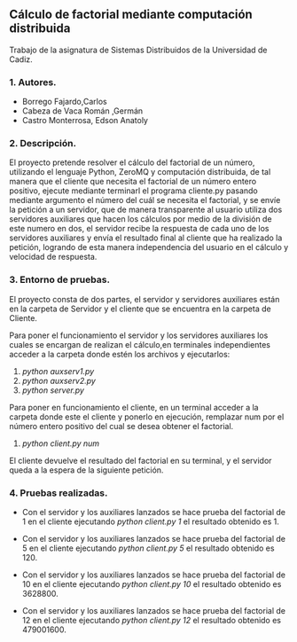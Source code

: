 ## Cálculo de factorial mediante computación distribuida

Trabajo de la asignatura de Sistemas Distribuidos de la Universidad de Cadiz.


### 1. Autores.

* Borrego Fajardo,Carlos
* Cabeza de Vaca Román ,Germán
* Castro Monterrosa, Edson Anatoly


### 2. Descripción.

El proyecto pretende resolver el cálculo del factorial de un número, utilizando el lenguaje Python, ZeroMQ y computación distribuida, de tal manera que el cliente que necesita el factorial de un número entero positivo, ejecute mediante terminarl el programa cliente.py pasando mediante argumento el número del cuál se necesita el factorial, y se envíe la petición a un servidor, que de manera transparente al usuario utiliza dos servidores auxiliares que hacen los cálculos por medio de la división de este numero en dos, el servidor recibe la respuesta de cada uno de los servidores auxiliares y envía el resultado final al cliente que ha realizado la petición, logrando de esta manera independencia del usuario en el cálculo y velocidad de respuesta.

### 3. Entorno de pruebas.

El proyecto consta de dos partes, el servidor y servidores auxiliares están en la carpeta de Servidor y el cliente que se encuentra en la carpeta de Cliente.

Para poner el funcionamiento el servidor y los servidores auxiliares los cuales se encargan de realizan el cálculo,en terminales independientes acceder a la carpeta donde estén los archivos y ejecutarlos:

1. *python auxserv1.py*
2. *python auxserv2.py*
3. *python server.py*

Para poner en funcionamiento el cliente, en un terminal acceder a la carpeta donde este el cliente y ponerlo en  ejecución, remplazar num por el número entero positivo del cual se desea obtener el factorial.

1. *python client.py num*

El cliente devuelve el resultado del factorial en su terminal, y el servidor queda a la espera de la siguiente petición.

### 4. Pruebas realizadas.

* Con el servidor y los auxiliares lanzados se hace prueba del factorial de 1 en el cliente ejecutando *python client.py 1* el resultado obtenido es 1.

* Con el servidor y los auxiliares lanzados se hace prueba del factorial de 5 en el cliente ejecutando *python client.py 5* el resultado obtenido es 120.

* Con el servidor y los auxiliares lanzados se hace prueba del factorial de 10 en el cliente ejecutando *python client.py 10* el resultado obtenido es 3628800.
  
* Con el servidor y los auxiliares lanzados se hace prueba del factorial de 12 en el cliente ejecutando *python client.py 12* el resultado obtenido es 479001600.
